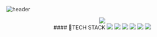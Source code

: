 ![header](https://capsule-render.vercel.app/api?type=waving&color=gradient&customColorList=0,1,2,5,30&height=250&section=header&text=안녕하세요.&fontSize=40&animation=fadeIn&fontColor=f0f0f0&fontAlign=50&&fontAlignY=34&desc=웹퍼블리셔&ensp;진슬이의&ensp;깃허브입니다.🌊&descSize=22&&descAlign=50&descAlignY=55)
<center>
<a href="https://github.com/celinechoi"><img src="https://hits.seeyoufarm.com/api/count/incr/badge.svg?url=https%3A%2F%2Fgithub.com%2Fcelinechoi&count_bg=%23B897FF&title_bg=%23555555&icon=github.svg&icon_color=%23E7E7E7&title=hits&edge_flat=false"/></a>
</center>

<center>
#### 🔑TECH STACK
<img src="https://img.shields.io/badge/javascript-F7DF1E?style=for-the-badge&logo=javascript&logoColor=white"> <img src="https://img.shields.io/badge/sass-CC6699?style=for-the-badge&logo=sass&logoColor=white"> <img src="https://img.shields.io/badge/css3-1572B6?style=for-the-badge&logo=css3&logoColor=white"> <img src="https://img.shields.io/badge/html5-E34F26?style=for-the-badge&logo=html5&logoColor=white"> <img src="https://img.shields.io/badge/adobephotoshop-31A8FF?style=for-the-badge&logo=adobephotoshop&logoColor=white"> <img src="https://img.shields.io/badge/zeplin-FDBD39?style=for-the-badge&logo=zeplin&logoColor=white">
</center>